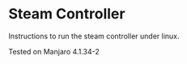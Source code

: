 # Steam Controller
Instructions to run the steam controller under linux.

Tested on Manjaro 4.1.34-2
